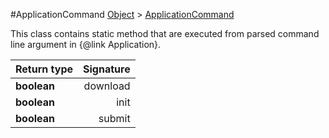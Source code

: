 #ApplicationCommand
[Object]() > [ApplicationCommand]()

<p>This class contains static method that are
 executed from parsed command line argument in
 {@link Application}.</p>

Return type | Signature
--- | ---:
**boolean** | download
**boolean** | init
**boolean** | submit
